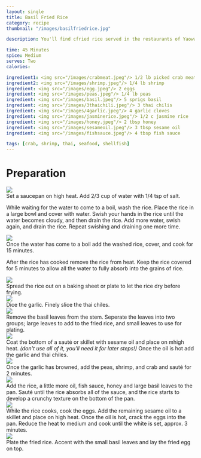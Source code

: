 ```yaml
---
layout: single
title: Basil Fried Rice
category: recipe
thumbnail: "/images/basilfriedrice.jpg"

description: You'll find cfried rice served in the restaurants of Yaowarat, the Chinese section of Bangkok. Freshly picked crab, shrimp and fragrant jasmine rice are fried with fresh peas, and basil and topped with a fried egg.

time: 45 Minutes
spice: Medium
serves: Two
calories:

ingredient1: <img src="/images/crabmeat.jpeg"/> 1/2 lb picked crab meat
ingredient2: <img src="/images/shrimp.jpeg"/> 1/4 lb shrimp
ingredient: <img src="/images/egg.jpeg"/> 2 eggs
ingredient: <img src="/images/peas.jpeg"/> 1/4 lb peas
ingredient: <img src="/images/basil.jpeg"/> 5 sprigs basil
ingredient: <img src="/images/3thaichili.jpeg"/> 3 thai chilis
ingredient: <img src="/images/4garlic.jpeg"/> 4 garlic cloves
ingredient: <img src="/images/jasminerice.jpeg"/> 1/2 c jasmine rice
ingredient: <img src="/images/honey.jpeg"/> 2 tbsp honey
ingredient: <img src="/images/sesameoil.jpeg"/> 3 tbsp sesame oil
ingredient: <img src="/images/fishsauce.jpeg"/> 4 tbsp fish sauce

tags: [crab, shrimp, thai, seafood, shellfish]
---
```


<div id="preparation">
<h1>Preparation</h1>
</div>

<div id="instruction">
<div id="image"><img src="/images/basilfriedrice1.jpeg"/> </div>
<div id="step">Set a saucepan on high heat. Add 2/3 cup of water with 1/4 tsp of salt.
<p>While waiting for the water to come to a boil, wash the rice. Place the rice in a large bowl and cover with water. Swish your hands in the rice until the water becomes cloudy, and then drain the rice. Add more water, swish again, and drain the rice. Repeat swishing and draining one more time.</p></div>
</div>

<div id="instruction">
<div id="image"><img src="/images/basilfriedrice2.jpeg"/> </div>
<div id="step">Once the water has come to a boil add the washed rice, cover, and cook for 15 minutes.
<p>After the rice has cooked remove the rice from heat. Keep the rice covered for 5 minutes to allow all the water to fully absorb into the grains of rice.</p></div>
</div>

<div id="instruction">
<div id="image"><img src="/images/basilfriedrice3.jpeg"/> </div>
<div id="step">Spread the rice out on a baking sheet or plate to let the rice dry before frying.</div>
</div>

<div id="instruction">
<div id="image"><img src="/images/basilfriedrice4.jpeg"/> </div>
<div id="step">Dice the garlic. Finely slice the thai chiles.</div>
</div>

<div id="instruction">
<div id="image"><img src="/images/basilfriedrice5.jpeg"/> </div>
<div id="step">Remove the basil leaves from the stem. Seperate the leaves into two groups; large leaves to add to the fried rice, and small leaves to use for plating.</div>
</div>

<div id="instruction">
<div id="image"><img src="/images/basilfriedrice6.jpeg"/> </div>
<div id="step">Coat the bottom of a sauté or skillet with sesame oil and place on mhigh heat. <i>(don't use all of it, you'll need it for later steps!)</i> Once the oil is hot add the garlic and thai chiles. </div>
</div>


<div id="instruction">
<div id="image"><img src="/images/basilfriedrice7.jpeg"/> </div>
<div id="step">Once the garlic has browned, add the peas, shrimp, and crab and sauté for 2 minutes.</div>
</div>

<div id="instruction">
<div id="image"><img src="/images/basilfriedrice8.jpeg"/> </div>
<div id="step">Add the rice, a little more oil, fish sauce, honey and large basil leaves to the pan. Sauté until the rice absorbs all of the sauce, and the rice starts to develop a crunchy texture on the bottom of the pan.</div>
</div>

<div id="instruction">
<div id="image"><img src="/images/basilfriedrice9.jpeg"/> </div>
<div id="step">While the rice cooks, cook the eggs. Add the remaining sesame oil to a skillet and place on high heat. Once the oil is hot, crack the eggs into the pan. Reduce the heat to medium and cook until the white is set, approx. 3 minutes.</div>
</div>

<div id="instruction">
<div id="image"><img src="/images/basilfriedrice10.jpeg"/> </div>
<div id="step">Plate the fried rice. Accent with the small basil leaves and lay the fried egg on top.</div>
</div>

